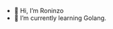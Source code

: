 - 👋 Hi, I’m Roninzo
- 🌱 I’m currently learning Golang.

<!---
- 👀 I’m interested in ...
- 💞️ I’m looking to collaborate on libraries.
- 📫 How to reach me ...
roninzo/roninzo is a ✨ special ✨ repository because its `README.md` (this file) appears on your GitHub profile.
You can click the Preview link to take a look at your changes.
--->
